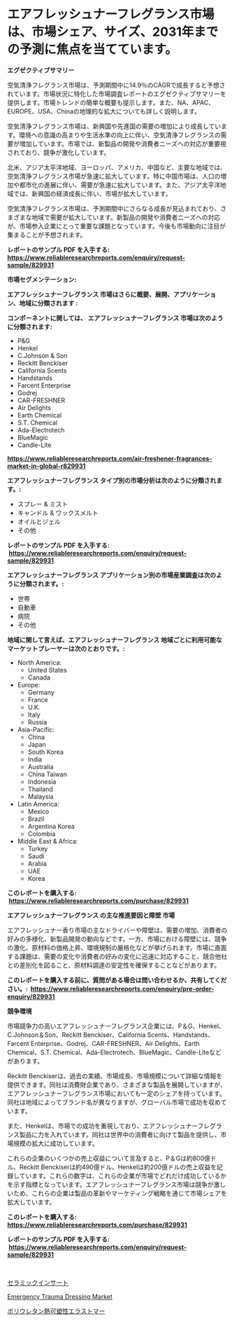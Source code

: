 <p><h1>エアフレッシュナーフレグランス市場は、市場シェア、サイズ、2031年までの予測に焦点を当てています。</h1></p><p><strong>エグゼクティブサマリー</strong></p>
<p><p>空気清浄フレグランス市場は、予測期間中に14.9％のCAGRで成長すると予想されています。市場状況に特化した市場調査レポートのエグゼクティブサマリーを提供します。市場トレンドの簡単な概要も提示します。また、NA、APAC、EUROPE、USA、Chinaの地理的な拡大についても詳しく説明します。</p><p>空気清浄フレグランス市場は、新興国や先進国の需要の増加により成長しています。環境への意識の高まりや生活水準の向上に伴い、空気清浄フレグランスの需要が増加しています。市場では、新製品の開発や消費者ニーズへの対応が重要視されており、競争が激化しています。</p><p>北米、アジア太平洋地域、ヨーロッパ、アメリカ、中国など、主要な地域では、空気清浄フレグランス市場が急速に拡大しています。特に中国市場は、人口の増加や都市化の進展に伴い、需要が急速に拡大しています。また、アジア太平洋地域では、新興国の経済成長に伴い、市場が拡大しています。</p><p>空気清浄フレグランス市場は、予測期間中にさらなる成長が見込まれており、さまざまな地域で需要が拡大しています。新製品の開発や消費者ニーズへの対応が、市場参入企業にとって重要な課題となっています。今後も市場動向に注目が集まることが予想されます。</p></p>
<p><strong>レポートのサンプル PDF を入手する: <a href="https://www.reliableresearchreports.com/enquiry/request-sample/829931">https://www.reliableresearchreports.com/enquiry/request-sample/829931</a></strong></p>
<p><strong>市場セグメンテーション:</strong></p>
<p><strong> エアフレッシュナーフレグランス 市場はさらに概要、展開、アプリケーション、地域に分類されます :</strong></p>
<p><strong>コンポーネントに関しては、 エアフレッシュナーフレグランス 市場は次のように分類されます: &nbsp;</strong></p>
<p><ul><li>P&G</li><li>Henkel</li><li>C.Johnson & Son</li><li>Reckitt Benckiser</li><li>California Scents</li><li>Handstands</li><li>Farcent Enterprise</li><li>Godrej</li><li>CAR-FRESHNER</li><li>Air Delights</li><li>Earth Chemical</li><li>S.T. Chemical</li><li>Ada-Electrotech</li><li>BlueMagic</li><li>Candle-Lite</li></ul></p>
<p><strong><a href="https://www.reliableresearchreports.com/air-freshener-fragrances-market-in-global-r829931">https://www.reliableresearchreports.com/air-freshener-fragrances-market-in-global-r829931</a></strong></p>
<p><strong> エアフレッシュナーフレグランス タイプ別の市場分析は次のように分類されます。:</strong></p>
<p><ul><li>スプレー & ミスト</li><li>キャンドル & ワックスメルト</li><li>オイルとジェル</li><li>その他</li></ul></p>
<p><strong>レポートのサンプル PDF を入手する: &nbsp;<a href="https://www.reliableresearchreports.com/enquiry/request-sample/829931">https://www.reliableresearchreports.com/enquiry/request-sample/829931</a></strong></p>
<p><strong> エアフレッシュナーフレグランス アプリケーション別の市場産業調査は次のように分類されます。:</strong></p>
<p><ul><li>世帯</li><li>自動車</li><li>病院</li><li>その他</li></ul></p>
<p><strong>地域に関して言えば、エアフレッシュナーフレグランス 地域ごとに利用可能なマーケットプレーヤーは次のとおりです。:</strong></p>
<p><ul>
    <li>
        North America:
        <ul>
            <li>United States</li>
            <li>Canada</li>
        </ul>
    </li>
    <li>
        Europe:
        <ul>
            <li>Germany</li>
            <li>France</li>
            <li>U.K.</li>
            <li>Italy</li>
            <li>Russia</li>
        </ul>
    </li>
    <li>
        Asia-Pacific:
        <ul>
            <li>China</li>
            <li>Japan</li>
            <li>South Korea</li>
            <li>India</li>
            <li>Australia</li>
            <li>China Taiwan</li>
            <li>Indonesia</li>
            <li>Thailand</li>
            <li>Malaysia</li>
        </ul>
    </li>
    <li>
        Latin America:
        <ul>
            <li>Mexico</li>
            <li>Brazil</li>
            <li>Argentina Korea</li>
            <li>Colombia</li>
        </ul>
    </li>
    <li>
        Middle East & Africa:
        <ul>
            <li>Turkey</li>
            <li>Saudi</li>
            <li>Arabia</li>
            <li>UAE</li>
            <li>Korea</li>
        </ul>
    </li>
    </ul></p>
<p><strong>このレポートを購入する: &nbsp;<a href="https://www.reliableresearchreports.com/purchase/829931">https://www.reliableresearchreports.com/purchase/829931</a></strong></p>
<p><strong>エアフレッシュナーフレグランス の主な推進要因と障壁 市場</strong></p>
<p><p>エアフレッシュナー香り市場の主なドライバーや障壁は、需要の増加、消費者の好みの多様化、新製品開発の動向などです。一方、市場における障壁には、競争の激化、原材料の価格上昇、環境規制の厳格化などが挙げられます。市場に直面する課題は、需要の変化や消費者の好みの変化に迅速に対応すること、競合他社との差別化を図ること、原材料調達の安定性を確保することなどがあります。</p></p>
<p><strong>このレポートを購入する前に、質問がある場合は問い合わせるか、共有してください。:&nbsp; <a href="https://www.reliableresearchreports.com/enquiry/pre-order-enquiry/829931">https://www.reliableresearchreports.com/enquiry/pre-order-enquiry/829931</a></strong></p>
<p><strong>競争環境</strong></p>
<p><p>市場競争力の高いエアフレッシュナーフレグランス企業には、P＆G、Henkel、C.Johnson＆Son、Reckitt Benckiser、California Scents、Handstands、Farcent Enterprise、Godrej、CAR-FRESHNER、Air Delights、Earth Chemical、S.T. Chemical、Ada-Electrotech、BlueMagic、Candle-Liteなどがあります。</p><p>Reckitt Benckiserは、過去の実績、市場成長、市場規模について詳細な情報を提供できます。同社は消費財企業であり、さまざまな製品を展開していますが、エアフレッシュナーフレグランス市場においても一定のシェアを持っています。同社は地域によってブランド名が異なりますが、グローバル市場で成功を収めています。</p><p>また、Henkelは、市場での成功を重視しており、エアフレッシュナーフレグランス製品に力を入れています。同社は世界中の消費者に向けて製品を提供し、市場規模の拡大に成功しています。</p><p>これらの企業のいくつかの売上収益について言及すると、P＆Gは約800億ドル、Reckitt Benckiserは約490億ドル、Henkelは約200億ドルの売上収益を記録しています。これらの数字は、これらの企業が市場でどれだけ成功しているかを示す指標となっています。エアフレッシュナーフレグランス市場は競争が激しいため、これらの企業は製品の革新やマーケティング戦略を通じて市場シェアを拡大しています。</p></p>
<p><strong>このレポートを購入する: &nbsp; <a href="https://www.reliableresearchreports.com/purchase/829931">https://www.reliableresearchreports.com/purchase/829931</a></strong></p>
<p><strong>レポートのサンプル PDF を入手する: &nbsp;<a href="https://www.reliableresearchreports.com/enquiry/request-sample/829931">https://www.reliableresearchreports.com/enquiry/request-sample/829931</a></strong><strong></strong></p>
<p>&nbsp;</p>
<p><p><a href="https://medium.com/@spencerremin6/%E3%82%BB%E3%83%A9%E3%83%9F%E3%83%83%E3%82%AF%E3%82%A4%E3%83%B3%E3%82%B5%E3%83%BC%E3%83%88%E3%81%AE%E5%B8%82%E5%A0%B4%E5%8B%95%E5%90%91%E3%81%A8%E5%B8%82%E5%A0%B4%E5%88%86%E6%9E%90%E3%81%AF-2024%E5%B9%B4%E3%81%8B%E3%82%892031%E5%B9%B4%E3%81%BE%E3%81%A7%E3%81%AE%E6%9C%9F%E9%96%93%E3%81%AB%E4%BA%88%E6%B8%AC%E3%81%95%E3%82%8C%E3%81%BE%E3%81%99-09b607a86a7e">セラミックインサート</a></p><p><a href="https://github.com/kathiaseamanalvaradovlprc2h/Market-Research-Report-List-2/blob/main/emergency-trauma-dressing-market.md">Emergency Trauma Dressing Market</a></p><p><a href="https://medium.com/@maureenbiologist34/%E3%83%9D%E3%83%AA%E3%82%A6%E3%83%AC%E3%82%BF%E3%83%B3%E7%86%B1%E5%8F%AF%E5%A1%91%E6%80%A7%E3%82%A8%E3%83%A9%E3%82%B9%E3%83%88%E3%83%9E%E3%83%BC%E5%B8%82%E5%A0%B4%E8%A6%8F%E6%A8%A1-%E5%B8%82%E5%A0%B4%E5%8B%95%E5%90%91%E3%81%A8%E5%B8%82%E5%A0%B4%E4%BA%88%E6%B8%AC-2024%E5%B9%B4%E3%81%8B%E3%82%892031%E5%B9%B4%E3%81%BE%E3%81%A7-6dbb74f73075">ポリウレタン熱可塑性エラストマー</a></p></p>